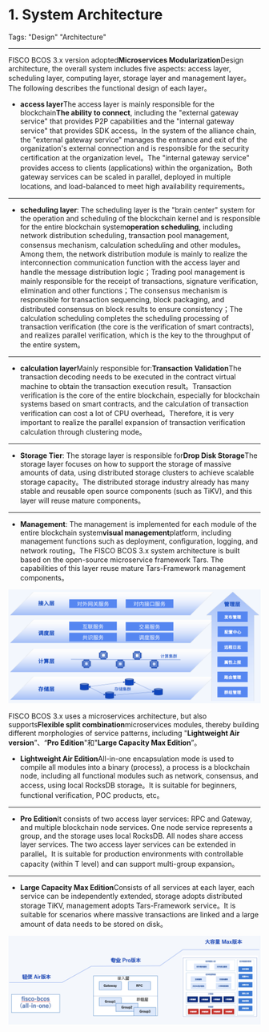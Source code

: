 # 1. System Architecture

Tags: "Design" "Architecture"

----------

FISCO BCOS 3.x version adopted**Microservices Modularization**Design architecture, the overall system includes five aspects: access layer, scheduling layer, computing layer, storage layer and management layer。The following describes the functional design of each layer。

- **access layer**The access layer is mainly responsible for the blockchain**The ability to connect**, including the "external gateway service" that provides P2P capabilities and the "internal gateway service" that provides SDK access。In the system of the alliance chain, the "external gateway service" manages the entrance and exit of the organization's external connection and is responsible for the security certification at the organization level。The "internal gateway service" provides access to clients (applications) within the organization。Both gateway services can be scaled in parallel, deployed in multiple locations, and load-balanced to meet high availability requirements。
***

- **scheduling layer**: The scheduling layer is the "brain center" system for the operation and scheduling of the blockchain kernel and is responsible for the entire blockchain system**operation scheduling**, including network distribution scheduling, transaction pool management, consensus mechanism, calculation scheduling and other modules。Among them, the network distribution module is mainly to realize the interconnection communication function with the access layer and handle the message distribution logic；Trading pool management is mainly responsible for the receipt of transactions, signature verification, elimination and other functions；The consensus mechanism is responsible for transaction sequencing, block packaging, and distributed consensus on block results to ensure consistency；The calculation scheduling completes the scheduling processing of transaction verification (the core is the verification of smart contracts), and realizes parallel verification, which is the key to the throughput of the entire system。

***

- **calculation layer**Mainly responsible for:**Transaction Validation**The transaction decoding needs to be executed in the contract virtual machine to obtain the transaction execution result。Transaction verification is the core of the entire blockchain, especially for blockchain systems based on smart contracts, and the calculation of transaction verification can cost a lot of CPU overhead。Therefore, it is very important to realize the parallel expansion of transaction verification calculation through clustering mode。

***

- **Storage Tier**: The storage layer is responsible for**Drop Disk Storage**The storage layer focuses on how to support the storage of massive amounts of data, using distributed storage clusters to achieve scalable storage capacity。The distributed storage industry already has many stable and reusable open source components (such as TiKV), and this layer will reuse mature components。

***


- **Management**: The management is implemented for each module of the entire blockchain system**visual management**platform, including management functions such as deployment, configuration, logging, and network routing。The FISCO BCOS 3.x system architecture is built based on the open-source microservice framework Tars. The capabilities of this layer reuse mature Tars-Framework management components。

![](../../images/design/fisco_bcos_system_architecture.png)


FISCO BCOS 3.x uses a microservices architecture, but also supports**Flexible split combination**microservices modules, thereby building different morphologies of service patterns, including "**Lightweight Air version**”、“**Pro Edition**"和"**Large Capacity Max Edition**”。

- **Lightweight Air Edition**All-in-one encapsulation mode is used to compile all modules into a binary (process), a process is a blockchain node, including all functional modules such as network, consensus, and access, using local RocksDB storage。It is suitable for beginners, functional verification, POC products, etc。

***

- **Pro Edition**It consists of two access layer services: RPC and Gateway, and multiple blockchain node services. One node service represents a group, and the storage uses local RocksDB. All nodes share access layer services. The two access layer services can be extended in parallel。It is suitable for production environments with controllable capacity (within T level) and can support multi-group expansion。

***

- **Large Capacity Max Edition**Consists of all services at each layer, each service can be independently extended, storage adopts distributed storage TiKV, management adopts Tars-Framework service。It is suitable for scenarios where massive transactions are linked and a large amount of data needs to be stored on disk。

![](../../images/design/fisco_bcos_version.png)
